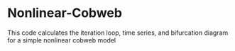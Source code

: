 # Nonlinear-Cobweb
This code calculates the iteration loop, time series, and bifurcation diagram for a simple nonlinear cobweb model
